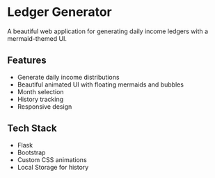 # Ledger Generator

A beautiful web application for generating daily income ledgers with a mermaid-themed UI.

## Features
- Generate daily income distributions
- Beautiful animated UI with floating mermaids and bubbles
- Month selection
- History tracking
- Responsive design

## Tech Stack
- Flask
- Bootstrap
- Custom CSS animations
- Local Storage for history
